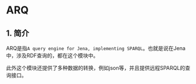 # ARQ

## 1. 简介

 ARQ是指`A query engine for Jena, implementing SPARQL`。也就是说在Jena中，涉及RDF查询的，都在这个模块中。
 
 此外这个模块还提供了多种数据的转换，例如json等，并且提供远程SPARQL的查询接口。